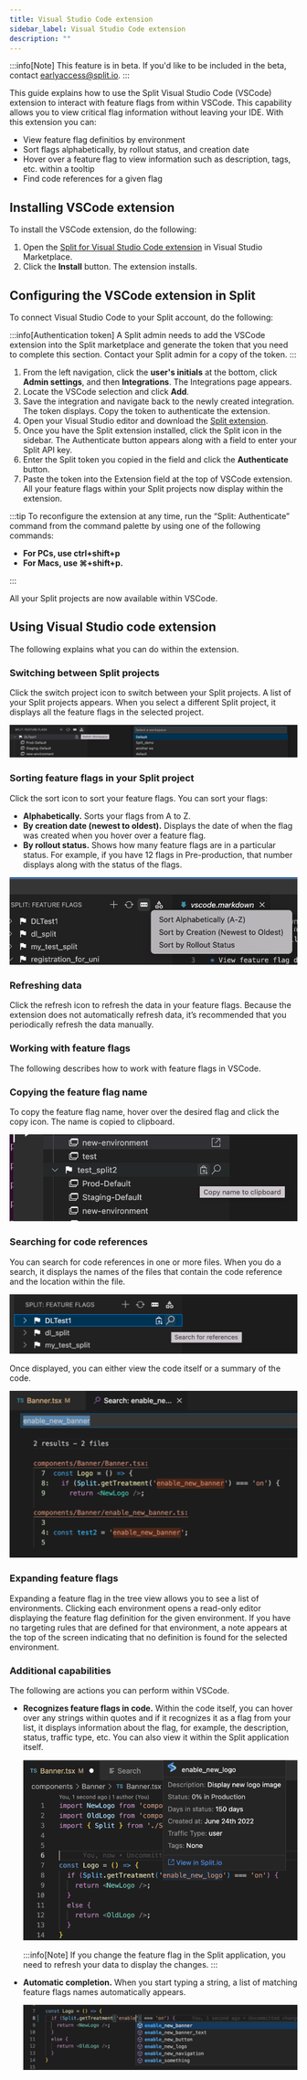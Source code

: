 ```yaml
---
title: Visual Studio Code extension
sidebar_label: Visual Studio Code extension
description: ""
---
```


<p>
  <button hidden style={{borderRadius:'8px', border:'1px', fontFamily:'Courier New', fontWeight:'800', textAlign:'left'}}> help.split.io link: https://help.split.io/hc/en-us/articles/10731776599309-VSCode-extension </button>
</p>

:::info[Note]
This feature is in beta. If you'd like to be included in the beta, contact [earlyaccess@split.io](mailto:earlyaccess@split.io).
:::

This guide explains how to use the Split Visual Studio Code (VSCode) extension to interact with feature flags from within VSCode. This capability allows you to view critical flag information without leaving your IDE. With this extension you can:

* View feature flag definitios by environment 
* Sort flags alphabetically, by rollout status, and creation date
* Hover over a feature flag to view information such as description, tags, etc. within a tooltip
* Find code references for a given flag 

## Installing VSCode extension

To install the VSCode extension, do the following:

1. Open the [Split for Visual Studio Code extension](https://marketplace.visualstudio.com/items?itemName=SplitSoftware.splitio) in Visual Studio Marketplace.
2. Click the **Install** button. The extension installs.

## Configuring the VSCode extension in Split

To connect Visual Studio Code to your Split account, do the following:

:::info[Authentication token]
A Split admin needs to add the VSCode extension into the Split marketplace and generate the token that you need to complete this section. Contact your Split admin for a copy of the token.
:::

1. From the left navigation, click the **user's initials** at the bottom, click **Admin settings**, and then **Integrations**. The Integrations page appears.
2. Locate the VSCode selection and click **Add**.
3. Save the integration and navigate back to the newly created integration. The token displays. Copy the token to authenticate the extension.
4. Open your Visual Studio editor and download the [Split extension](https://marketplace.visualstudio.com/items?itemName=SplitSoftware.splitio).
5. Once you have the Split extension installed, click the Split icon in the sidebar. The Authenticate button appears along with a field to enter your Split API key.
6. Enter the Split token you copied in the field and click the **Authenticate** button.
7. Paste the token into the Extension field at the top of VSCode extension. All your feature flags within your Split projects now display within the extension.

:::tip
To reconfigure the extension at any time, run the “Split: Authenticate” command from the command palette by using one of the following commands:
* **For PCs, use ctrl+shift+p**
* **For Macs, use ⌘+shift+p.**

:::

All your Split projects are now available within VSCode.

## Using Visual Studio code extension

The following explains what you can do within the extension.

### Switching between Split projects

Click the switch project icon to switch between your Split projects. A list of your Split projects appears. When you select a different Split project, it displays all the feature flags in the selected project.

![](./static/visual-studio-code-extension-switch-workspace.png)

### Sorting feature flags in your Split project

Click the sort icon to sort your feature flags. You can sort your flags:

* **Alphabetically.** Sorts your flags from A to Z.
* **By creation date (newest to oldest).** Displays the date of when the flag was created when you hover over a feature flag.
* **By rollout status.** Shows how many feature flags are in a particular status. For example, if you have 12 flags in Pre-production, that number displays along with the status of the flags.

![](./static/visual-studio-code-extension-sort-flags.png)

### Refreshing data

Click the refresh icon to refresh the data in your feature flags. Because the extension does not automatically refresh data, it’s recommended that you periodically refresh the data manually.

### Working with feature flags

The following describes how to work with feature flags in VSCode.

### Copying the feature flag name

To copy the feature flag name, hover over the desired flag and click the copy icon. The name is copied to clipboard.

![](./static/visual-studio-code-extension-copy-name.png)

### Searching for code references

You can search for code references in one or more files. When you do a search, it displays the names of the files that contain the code reference and the location within the file.

![](./static/visual-studio-code-extension-search-flag.png)

Once displayed, you can either view the code itself or a summary of the code.

![](./static/visual-studio-code-extension-code-summary.png)

### Expanding feature flags

Expanding a feature flag in the tree view allows you to see a list of environments. Clicking each environment opens a read-only editor displaying the feature flag definition for the given environment. If you have no targeting rules that are defined for that environment, a note appears at the top of the screen indicating that no definition is found for the selected environment.

### Additional capabilities

The following are actions you can perform within VSCode.

* **Recognizes feature flags in code.** Within the code itself, you can hover over any strings within quotes and if it recognizes it as a flag from your list, it displays information about the flag, for example, the description, status, traffic type, etc. You can also view it within the Split application itself.

   ![](./static/visual-studio-code-extension-recognize-feature-flag-in-code.png)

   :::info[Note]
   If you change the feature flag in the Split application, you need to refresh your data to display the changes.
   :::

* **Automatic completion.** When you start typing a string, a list of matching feature flags names automatically appears.

   ![](./static/visual-studio-code-extension-automatic-completion.png)